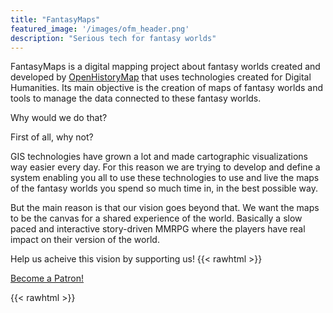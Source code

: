 ```yaml
---
title: "FantasyMaps"
featured_image: '/images/ofm_header.png'
description: "Serious tech for fantasy worlds"
---
```

FantasyMaps is a digital mapping project about fantasy worlds created and developed by [OpenHistoryMap](https://www.openhistorymap.org) that uses technologies created for Digital Humanities. Its main objective is the creation of maps of fantasy worlds and tools to manage the data connected to these fantasy worlds.

Why would we do that? 

First of all, why not?

GIS technologies have grown a lot and made cartographic visualizations way easier every day. For this reason we are trying to develop and define a system enabling you all to use these technologies to use and live the maps of the fantasy worlds you spend so much time in, in the best possible way.

But the main reason is that our vision goes beyond that. We want the maps to be the canvas for a shared experience of the world. Basically a slow paced and interactive story-driven MMRPG where the players have real impact on their version of the world. 

Help us acheive this vision by supporting us!
{{< rawhtml >}}

<a href="https://www.patreon.com/bePatron?u=3201020" data-patreon-widget-type="become-patron-button">Become a Patron!</a>

{{< rawhtml >}}
